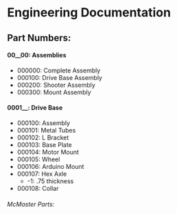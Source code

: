 # Engineering Documentation
## Part Numbers:
#### 00__00: Assemblies
- 000000: Complete Assembly
- 000100: Drive Base Assembly
- 000200: Shooter Assembly
- 000300: Mount Assembly

#### 0001__: Drive Base
- 000100: Assembly
- 000101: Metal Tubes
- 000102: L Bracket
- 000103: Base Plate
- 000104: Motor Mount
- 000105: Wheel
- 000106: Arduino Mount
- 000107: Hex Axle
	- -1: .75 thickness
- 000108: Collar

###### McMaster Parts:
